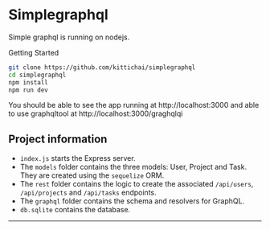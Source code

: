 # Simplegraphql
Simple graphql is running on nodejs. 

Getting Started

```sh
git clone https://github.com/kittichai/simplegraphql
cd simplegraphql
npm install
npm run dev
```
You should be able to see the app running at http://localhost:3000
and able to use graphqltool at http://localhost:3000/graghqlqi


Project information
--------------------
- `index.js` starts the Express server.
- The `models` folder contains the three models: User, Project and Task. They are created using the `sequelize` ORM.
- The `rest` folder contains the logic to create the associated `/api/users`, `/api/projects` and `/api/tasks` endpoints.
- The `graphql` folder contains the schema and resolvers for GraphQL.
- `db.sqlite` contains the database.

--------------------
